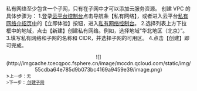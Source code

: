 
私有网络至少包含一个子网，只有在子网中才可以添加云服务资源。
创建 VPC 的具体步骤为：
1.登录<a href="http://console.tcecqpoc.fsphere.cn/" target="_blank">云平台控制台</a>点击导航条【私有网络】，或者进入云平台<a href="/product/vpc.html" target="_blank">私有网络介绍页中</a>的【立即体验】按钮，进入<a href="http://console.tcecqpoc.fsphere.cn/vpc/" target="_blank">私有网络控制台</a>。
2.选择列表上方下拉框中的地域，点击【新建】创建私有网络。例如，选择地域“华北地区（北京）”。
3.填写私有网络和子网的名称和  CIDR，并选择子网的可用区。
4.点击【创建】即可完成。
<div style="text-align:center">
![](http://imgcache.tcecqpoc.fsphere.cn/image/mccdn.qcloud.com/static/img/55cdba64e785d9b073bc4169a9459e39/image.png)

</div>
<footer>
><small>上一步：无<br>
>下一步：<a href="/document/product/215/8114" target="_blank"> 创建子网</a></small>
</footer>
